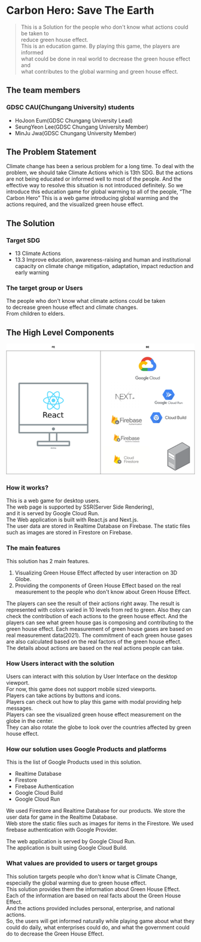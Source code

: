 # Carbon Hero: Save The Earth
>This is a Solution for the people who don't know what actions could be taken to  
> reduce green house effect.   
>This is an education game. By playing this game, the players are informed  
> what could be done in real world to decrease the green house effect and  
> what contributes to the global warming and green house effect.  

## The team members
### GDSC CAU(Chungang University) students
- HoJoon Eum(GDSC Chungang University Lead)
- SeungYeon Lee(GDSC Chungang University Member)
- MinJu Jwa(GDSC Chungang University Member)

## The Problem Statement
Climate change has been a serious problem for a long time.
To deal with the problem, we should take Climate Actions which is 13th SDG.
But the actions are not being educated or informed well to most of the people. And the effective way to resolve this situation is not introduced definitely.
So we introduce this education game for global warming to all of the people, “The Carbon Hero”
This is a web game introducing global warming and the actions required, and the visualized green house effect.

## The Solution
### Target SDG
- 13 Climate Actions
- 13.3
  Improve education, awareness-raising and human and institutional capacity on climate change mitigation, adaptation, impact reduction and early warning

### The target group or Users
The people who don't know what climate actions could be taken  
to decrease green house effect and climate changes.  
From children to elders.

## The High Level Components
![High Level Componets](./readme_assets/CarbonHero.png)

### How it works?
This is a web game for desktop users.  
The web page is supported by SSR(Server Side Rendering),   
and it is served by Google Cloud Run.  
The Web application is built with React.js and Next.js.  
The user data are stored in Realtime Database on Firebase. 
The static files such as images are stored in Firestore on Firebase.  

### The main features
This solution has 2 main features.
1. Visualizing Green House Effect affected by user interaction on 3D Globe.
2. Providing the components of Green House Effect based on the real measurement to the people who don't know about Green House Effect. 

The players can see the result of their actions right away. The result is represented with colors varied in 10 levels from
red to green. Also they can check the contribution of each actions to the green house effect.
And the players can see what green house gas is composing and contributing to the green house effect.
Each measurement of green house gases are based on real measurement data(2021). 
The commitment of each green house gases are also calculated based on the real factors of the green house effect.  
The details about actions are based on the real actions people can take.

### How Users interact with the solution
Users can interact with this solution by User Interface on the desktop viewport.  
For now, this game does not support mobile sized viewports.  
Players can take actions by buttons and icons.  
Players can check out how to play this game with modal providing help messages.  
Players can see the visualized green house effect measurement on the globe in the center.  
They can also rotate the globe to look over the countries affected by green house effect.

### How our solution uses Google Products and platforms
This is the list of Google Products used in this solution.
- Realtime Database
- Firestore
- Firebase Authentication
- Google Cloud Build
- Google Cloud Run

We used Firestore and Realtime Database for our products.
We store the user data for game in the Realtime Database.  
Web store the static files such as images for items in the Firestore.
We used firebase authentication with Google Provider.  

The web application is served by Google Cloud Run.  
The application is built using Google Cloud Build.

### What values are provided to users or target groups
This solution targets people who don't know what is Climate Change, especially the global warming due to green house effect.  
This solution provides them the information about Green House Effect.  
Each of the information are based on real facts about the Green House Effect.  
And the actions provided includes personal, enterprise, and national actions.  
So, the users will get informed naturally while playing game about what they could do daily, 
what enterprises could do, and what the government could do to decrease the Green House Effect.  

